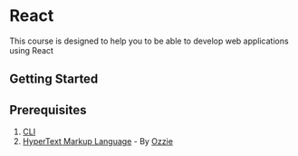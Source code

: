 # React

This course is designed to help you to be able to develop web applications using React

## Getting Started

## Prerequisites

1. [CLI](Prerequisites/CLI/README.md)
1. [HyperText Markup Language](Prerequisites/HTML/README.md) - By [Ozzie](https://github.com/nehero) 
